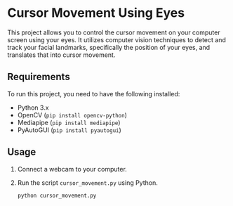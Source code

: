 # Cursor Movement Using Eyes

This project allows you to control the cursor movement on your computer screen using your eyes. It utilizes computer vision techniques to detect and track your facial landmarks, specifically the position of your eyes, and translates that into cursor movement.

## Requirements

To run this project, you need to have the following installed:

- Python 3.x
- OpenCV (`pip install opencv-python`)
- Mediapipe (`pip install mediapipe`)
- PyAutoGUI (`pip install pyautogui`)

## Usage

1. Connect a webcam to your computer.

2. Run the script `cursor_movement.py` using Python.

   ```bash
   python cursor_movement.py
